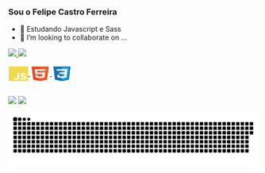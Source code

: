 ### Sou o Felipe Castro Ferreira

- 🌱 Estudando Javascript e Sass
- 👯 I’m looking to collaborate on ...

<!-- Use winky + . = abrir listagem de ícones ou copie do emojipedia -->

 <div>
  <a href="https://github.com/FelipeCastro2021">
  <img height="180em" src="https://github-readme-stats.vercel.app/api?username=FelipeCastro2021&show_icons=true&theme=dracula&include_all_commits=true&count_private=true"/>
  <img height="180em" src="https://github-readme-stats.vercel.app/api/top-langs/?username=FelipeCastro2021&layout=compact&langs_count=7&theme=dracula"/>
</div>

<div style="display: inline_block"><br>
  <img align="center" alt="Rafa-Js" height="30" width="40" src="https://raw.githubusercontent.com/devicons/devicon/master/icons/javascript/javascript-plain.svg">
  <img align="center" alt="Rafa-HTML" height="30" width="40" src="https://raw.githubusercontent.com/devicons/devicon/master/icons/html5/html5-original.svg">
  <img align="center" alt="Rafa-CSS" height="30" width="40" src="https://raw.githubusercontent.com/devicons/devicon/master/icons/css3/css3-original.svg">
</div>
  
## <!-- Cria um linha horizontal -->
 
<div> 
  <a href = "mailto:felipe2021castro@gmail.com"><img src="https://img.shields.io/badge/-Gmail-%23333?style=for-the-badge&logo=gmail&logoColor=white" target="_blank"></a>
  <a href="https://www.linkedin.com/in/felipe-castro-ferreira/" target="_blank"><img src="https://img.shields.io/badge/-LinkedIn-%230077B5?style=for-the-badge&logo=linkedin&logoColor=white" target="_blank"></a> 
  
  ![Snake animation](https://github.com/FelipeCastro2021/FelipeCastro2021/blob/output/github-contribution-grid-snake.svg) 
  
</div>
